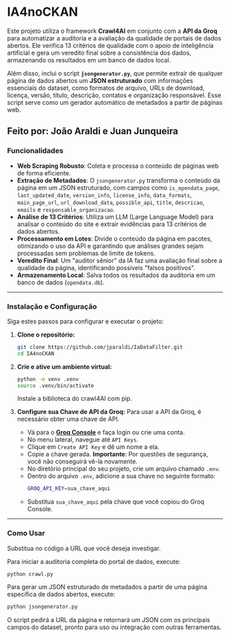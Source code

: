# IA4noCKAN

Este projeto utiliza o framework **Crawl4AI** em conjunto com a **API da Groq** para automatizar a auditoria e a avaliação da qualidade de portais de dados abertos. Ele verifica 13 critérios de qualidade com o apoio de inteligência artificial e gera um veredito final sobre a consistência dos dados, armazenando os resultados em um banco de dados local.

Além disso, inclui o script **`jsongenerator.py`**, que permite extrair de qualquer página de dados abertos um **JSON estruturado** com informações essenciais do dataset, como formatos de arquivo, URLs de download, licença, versão, título, descrição, contatos e organização responsável. Esse script serve como um gerador automático de metadados a partir de páginas web.

Feito por: João Araldi e Juan Junqueira
---

### Funcionalidades

* **Web Scraping Robusto**: Coleta e processa o conteúdo de páginas web de forma eficiente.
* **Extração de Metadados**: O `jsongenerator.py` transforma o conteúdo da página em um JSON estruturado, com campos como `is_opendata_page`, `last_updated_date`, `version_info`, `license_info`, `data_formats`, `main_page_url`, `url_download_data`, `possible_api`, `title`, `descricao`, `emails` e `responsable_organizacao`.
* **Análise de 13 Critérios**: Utiliza um LLM (Large Language Model) para analisar o conteúdo do site e extrair evidências para 13 critérios de dados abertos.
* **Processamento em Lotes**: Divide o conteúdo da página em pacotes, otimizando o uso da API e garantindo que análises grandes sejam processadas sem problemas de limite de tokens.
* **Veredito Final**: Um "auditor sênior" da IA faz uma avaliação final sobre a qualidade da página, identificando possíveis "falsos positivos".
* **Armazenamento Local**: Salva todos os resultados da auditoria em um banco de dados (`opendata.db`).

---

### Instalação e Configuração

Siga estes passos para configurar e executar o projeto:

1.  **Clone o repositório:**
    ```bash
    git clone https://github.com/jparaldi/IaDataFilter.git
    cd IA4noCKAN
    ```

2.  **Crie e ative um ambiente virtual:**
    ```bash
    python -m venv .venv
    source .venv/bin/activate
    ```

    Instale a biblioteca do crawl4AI com pip.

3.  **Configure sua Chave de API da Groq:**
    Para usar a API da Groq, é necessário obter uma chave de API.
    * Vá para o **[Groq Console](https://console.groq.com/)** e faça login ou crie uma conta.
    * No menu lateral, navegue até `API Keys`.
    * Clique em `Create API Key` e dê um nome a ela.
    * Copie a chave gerada. **Importante**: Por questões de segurança, você não conseguirá vê-la novamente.
    * No diretório principal do seu projeto, crie um arquivo chamado `.env`.
    * Dentro do arquivo `.env`, adicione a sua chave no seguinte formato:
        ```bash
        GROQ_API_KEY=sua_chave_aqui
        ```
    * Substitua `sua_chave_aqui` pela chave que você copiou do Groq Console.

---

### Como Usar

Substitua no código a URL que você deseja investigar.

Para iniciar a auditoria completa do portal de dados, execute:

```bash
python crawl.py

```

Para gerar um JSON estruturado de metadados a partir de uma página específica de dados abertos, execute:

```bash
python jsongenerator.py
```

O script pedirá a URL da página e retornará um JSON com os principais campos do dataset, pronto para uso ou integração com outras ferramentas.